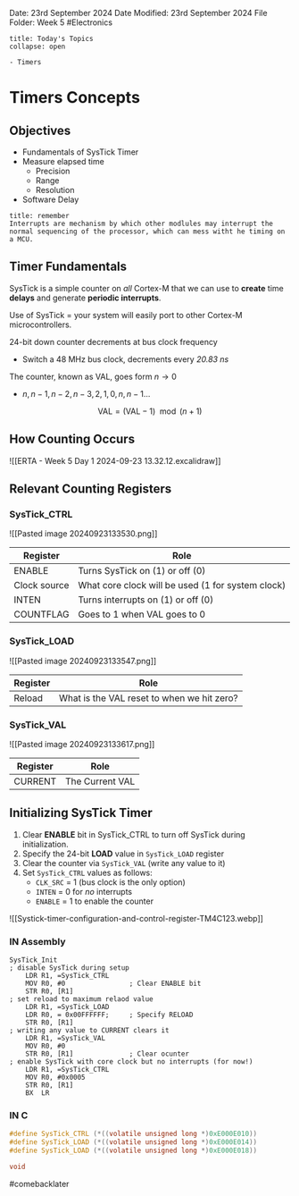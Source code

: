 Date: 23rd September 2024
Date Modified: 23rd September 2024
File Folder: Week 5
#Electronics

```ad-abstract
title: Today's Topics
collapse: open

- Timers

```

# Timers Concepts

## Objectives

- Fundamentals of SysTick Timer
- Measure elapsed time
	- Precision
	- Range
	- Resolution
- Software Delay

```ad-note
title: remember
Interrupts are mechanism by which other modlules may interrupt the normal sequencing of the processor, which can mess witht he timing on a MCU.
```

## Timer Fundamentals

SysTick is a simple counter on *all* Cortex-M that we can use to **create** time **delays** and generate **periodic interrupts**.

Use of SysTick = your system will easily port to other Cortex-M microcontrollers.

24-bit down counter decrements at bus clock frequency
- Switch a 48 MHz bus clock, decrements every *20.83 ns*

The counter, known as VAL, goes form $n \rightarrow 0$
- $n, n-1, n-2, n-3, 2, 1, 0, n, n-1…$

$$\mbox{VAL} = (\mbox{VAL}-1) \mod{(n+1)}$$

## How Counting Occurs

![[ERTA - Week 5 Day 1 2024-09-23 13.32.12.excalidraw]]

## Relevant Counting Registers

### SysTick_CTRL

![[Pasted image 20240923133530.png]]

| Register     | Role                                              |
| ------------ | ------------------------------------------------- |
| ENABLE       | Turns SysTick on (1) or off (0)                   |
| Clock source | What core clock will be used (1 for system clock) |
| INTEN        | Turns interrupts on (1) or off (0)                |
| COUNTFLAG    | Goes to 1 when VAL goes to 0                      |

### SysTick_LOAD

![[Pasted image 20240923133547.png]]

| Register | Role                                       |
| -------- | ------------------------------------------ |
| Reload   | What is the VAL reset to when we hit zero? |

### SysTick_VAL

![[Pasted image 20240923133617.png]]

| Register | Role            |
| -------- | --------------- |
| CURRENT  | The Current VAL |

## Initializing SysTick Timer

1. Clear **ENABLE** bit in SysTick_CTRL to turn off SysTick during initialization.
2. Specify the 24-bit **LOAD** value in `SysTick_LOAD` register
3. Clear the counter via `SysTick_VAL` (write any value to it)
4. Set `SysTick_CTRL` values as follows:
	- `CLK_SRC` = 1 (bus clock is the only option)
	- `INTEN` = 0 for *no* interrupts
	- `ENABLE` = 1 to enable the counter

![[Systick-timer-configuration-and-control-register-TM4C123.webp]]

### IN Assembly

```arm-asm
SysTick_Init
; disable SysTick during setup
	LDR R1, =SysTick_CTRL
	MOV R0, #0                ; Clear ENABLE bit
	STR R0, [R1]
; set reload to maximum relaod value
	LDR R1, =SysTick_LOAD
	LDR R0, = 0x00FFFFFF;     ; Specify RELOAD
	STR R0, [R1]
; writing any value to CURRENT clears it
	LDR R1, =SysTick_VAL
	MOV R0, #0 
	STR R0, [R1]              ; Clear ocunter
; enable SysTick with core clock but no interrupts (for now!)
	LDR R1, =SysTick_CTRL
	MOV R0, #0x0005
	STR R0, [R1]
	BX  LR
```

### IN C

```c
#define SysTick_CTRL (*((volatile unsigned long *)0xE000E010))
#define SysTick_LOAD (*((volatile unsigned long *)0xE000E014))
#define SysTick_LOAD (*((volatile unsigned long *)0xE000E018))

void 
```
#comebacklater 


